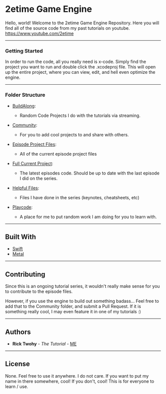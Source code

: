 # 2etime Game Engine
Hello, world!  Welcome to the 2etime Game Engine Repository.  Here you will find all of the source code from my past tutorials on youtube.
https://www.youtube.com/2etime

---

### Getting Started
In order to run the code, all you really need is x-code. Simply find the project you want to run and double click the .xcodeproj file.  This will open up the entire project, where you can view, edit, and hell even optimize the engine.

---

### Folder Structure
 * [BuildAlong](https://github.com/twohyjr/Metal-Game-Engine-Tutorial/tree/master/Build%20Along): 
    * Random Code Projects I do with the tutorials via streaming.
    
 * [Community](https://github.com/twohyjr/Metal-Game-Engine-Tutorial/tree/master/Community):
    * For you to add cool projects to and share with others.

 * [Episode Project Files](https://github.com/twohyjr/Metal-Game-Engine-Tutorial/tree/master/Episode%20Project%20Files):
    * All of the current episode project files

 * [Full Current Project](https://github.com/twohyjr/Metal-Game-Engine-Tutorial/tree/master/Full%Current%Project):
    * The latest episodes code.  Should be up to date with the last episode I did on the series.

 * [Helpful Files](https://github.com/twohyjr/Metal-Game-Engine-Tutorial/tree/master/Helpfull%20Files):
    * Files I have done in the series (keynotes, cheatsheets, etc)

 * [Playcode](https://github.com/twohyjr/Metal-Game-Engine-Tutorial/tree/master/Playcode):
    * A place for me to put random work I am doing for you to learn with.
---

## Built With
* [Swift](https://developer.apple.com/swift/)
* [Metal](https://developer.apple.com/metal/Metal-Shading-Language-Specification.pdf)

---

## Contributing
Since this is an ongoing tutorial series, it wouldn't really make sense for you to contribute to the episode files.  

However, if you use the engine to build out something badass... Feel free to add that to the Community folder, and submit a Pull Request.  If it is something really cool, I may even feature it in one of my tutorials :)

---

## Authors
* **Rick Twohy** - *The Tutorial* - [ME](https://github.com/twohyjr)

---

## License
None.  Feel free to use it anywhere.  I do not care.  If you want to put my name in there somewhere, cool!  If you don't, cool!  This is for everyone to learn / use.  

